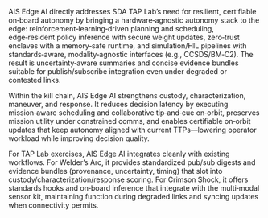 AIS Edge AI directly addresses SDA TAP Lab’s need for resilient, certifiable on‑board autonomy by bringing a hardware‑agnostic autonomy stack to the edge: reinforcement‑learning‑driven planning and scheduling, edge‑resident policy inference with secure weight updates, zero‑trust enclaves with a memory‑safe runtime, and simulation/HIL pipelines with standards‑aware, modality‑agnostic interfaces (e.g., CCSDS/BM‑C2). The result is uncertainty‑aware summaries and concise evidence bundles suitable for publish/subscribe integration even under degraded or contested links.

Within the kill chain, AIS Edge AI strengthens custody, characterization, maneuver, and response. It reduces decision latency by executing mission‑aware scheduling and collaborative tip‑and‑cue on‑orbit, preserves mission utility under constrained comms, and enables certifiable on‑orbit updates that keep autonomy aligned with current TTPs—lowering operator workload while improving decision quality.

For TAP Lab exercises, AIS Edge AI integrates cleanly with existing workflows. For Welder’s Arc, it provides standardized pub/sub digests and evidence bundles (provenance, uncertainty, timing) that slot into custody/characterization/response scoring. For Crimson Shock, it offers standards hooks and on‑board inference that integrate with the multi‑modal sensor kit, maintaining function during degraded links and syncing updates when connectivity permits.


